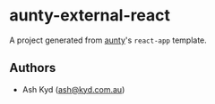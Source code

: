 # aunty-external-react

A project generated from [aunty](https://github.com/abcnews/aunty)'s `react-app` template.

## Authors

- Ash Kyd ([ash@kyd.com.au](mailto:ash@kyd.com.au))
